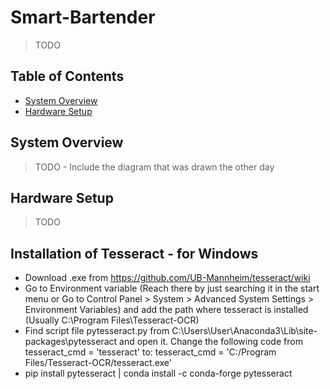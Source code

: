 # Smart-Bartender
> TODO

## Table of Contents
- [System Overview](#system-overview)
- [Hardware Setup](#hardware-setup)

## System Overview
> TODO - Include the diagram that was drawn the other day

## Hardware Setup
> TODO

## Installation of Tesseract - for Windows 
- Download .exe from https://github.com/UB-Mannheim/tesseract/wiki
- Go to Environment variable (Reach there by just searching it in the start menu or Go to Control Panel > System > Advanced System Settings > Environment Variables) and add the path where tesseract is installed (Usually C:\Program Files\Tesseract-OCR)
- Find script file pytesseract.py from C:\Users\User\Anaconda3\Lib\site-packages\pytesseract and open it. Change the following code from tesseract_cmd = 'tesseract' to: tesseract_cmd = 'C:/Program Files/Tesseract-OCR/tesseract.exe'
- pip install pytesseract | conda install -c conda-forge pytesseract
